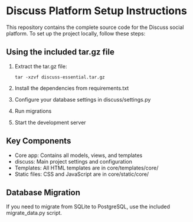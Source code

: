 # Discuss Platform Setup Instructions

This repository contains the complete source code for the Discuss social platform. 
To set up the project locally, follow these steps:

## Using the included tar.gz file

1. Extract the tar.gz file:
   ```
   tar -xzvf discuss-essential.tar.gz
   ```

2. Install the dependencies from requirements.txt

3. Configure your database settings in discuss/settings.py

4. Run migrations

5. Start the development server

## Key Components

- Core app: Contains all models, views, and templates
- discuss: Main project settings and configuration
- Templates: All HTML templates are in core/templates/core/
- Static files: CSS and JavaScript are in core/static/core/

## Database Migration

If you need to migrate from SQLite to PostgreSQL, use the included migrate_data.py script.
